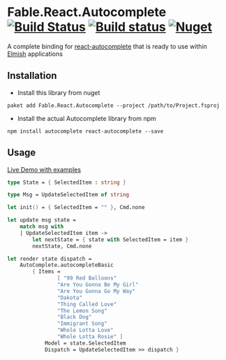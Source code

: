 # Fable.React.Autocomplete [![Build Status](https://travis-ci.org/DaveDawkins/Fable.React.Autocomplete.svg?branch=master)](https://travis-ci.org/DaveDawkins/Fable.React.Autocomplete) [![Build status](https://ci.appveyor.com/api/projects/status/9ihe9vmw3k37u72r?svg=true)](https://ci.appveyor.com/project/DaveDawkins/fable-react-autocomplete) [![Nuget](https://img.shields.io/nuget/v/Fable.React.Autocomplete.svg?maxAge=0&colorB=brightgreen)](https://www.nuget.org/packages/Fable.React.Autocomplete)


A complete binding for [react-autocomplete](https://github.com/coderhaoxin/react-autocomplete) that is ready to use within [Elmish](https://github.com/fable-elmish/elmish) applications

## Installation
- Install this library from nuget
```
paket add Fable.React.Autocomplete --project /path/to/Project.fsproj
```
- Install the actual Autocomplete library from npm
```
npm install autocomplete react-autocomplete --save
```

## Usage 

[Live Demo with examples](https://davedawkins.github.io/Fable.React.Autocomplete/)

```fs
type State = { SelectedItem : string }

type Msg = UpdateSelectedItem of string 

let init() = { SelectedItem = "" }, Cmd.none

let update msg state = 
    match msg with 
    | UpdateSelectedItem item ->
        let nextState = { state with SelectedItem = item }
        nextState, Cmd.none

let render state dispatch = 
    AutoComplete.autocompleteBasic
        { Items =
                [ "99 Red Balloons"
                "Are You Gonna Be My Girl"
                "Are You Gonna Go My Way"
                "Dakota"
                "Thing Called Love"
                "The Lemon Song"
                "Black Dog"
                "Immigrant Song"
                "Whole Lotta Love"
                "Whole Lotta Rosie" ]
            Model = state.SelectedItem
            Dispatch = UpdateSelectedItem >> dispatch }

```
